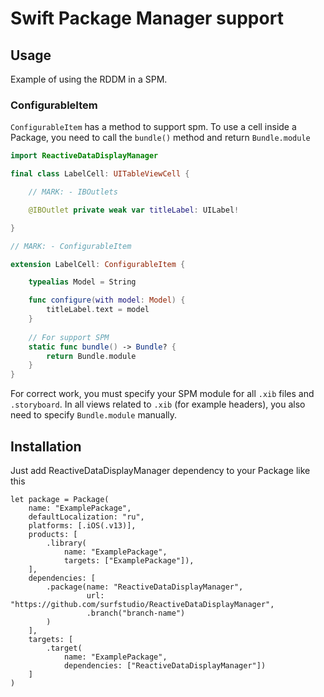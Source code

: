 # Swift Package Manager support

## Usage

Example of using the RDDM in a SPM.

### ConfigurableItem

`ConfigurableItem` has a method to support spm.
To use a cell inside a Package, you need to call the `bundle()` method and return `Bundle.module`

```swift
import ReactiveDataDisplayManager

final class LabelCell: UITableViewCell {

    // MARK: - IBOutlets

    @IBOutlet private weak var titleLabel: UILabel!

}

// MARK: - ConfigurableItem

extension LabelCell: ConfigurableItem {

    typealias Model = String

    func configure(with model: Model) {
        titleLabel.text = model
    }
    
    // For support SPM
    static func bundle() -> Bundle? {
        return Bundle.module
    }
}
```
For correct work, you must specify your SPM module for all `.xib` files and `.storyboard`.
In all views related to `.xib` (for example headers), you also need to specify `Bundle.module` manually.

## Installation

Just add ReactiveDataDisplayManager dependency to your Package like this

```
let package = Package(
    name: "ExamplePackage",
    defaultLocalization: "ru",
    platforms: [.iOS(.v13)],
    products: [
        .library(
            name: "ExamplePackage",
            targets: ["ExamplePackage"]),
    ],
    dependencies: [
        .package(name: "ReactiveDataDisplayManager",
                 url: "https://github.com/surfstudio/ReactiveDataDisplayManager",
                 .branch("branch-name")
        )
    ],
    targets: [
        .target(
            name: "ExamplePackage",
            dependencies: ["ReactiveDataDisplayManager"])
    ]
)
```
